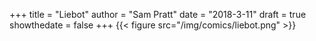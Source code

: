 +++
title = "Liebot"
author = "Sam Pratt"
date = "2018-3-11"
draft = true
showthedate = false
+++
{{< figure src="/img/comics/liebot.png" >}}